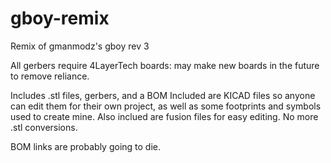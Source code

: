 # gboy-remix
Remix of gmanmodz's gboy rev 3

All gerbers require 4LayerTech boards: may make new boards in the future to remove reliance.

Includes .stl files, gerbers, and a BOM
Included are KICAD files so anyone can edit them for their own project, as well as some footprints and symbols used to create mine.
Also inclued are fusion files for easy editing. No more .stl conversions.

BOM links are probably going to die.
